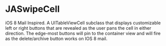 JASwipeCell
===========

iOS 8 Mail Inspired.  A UITableViewCell subclass that displays customizable left or right buttons that are revealed as the user pans the cell in either direction. The edge-most buttons will pin to the container view and will fire as the delete/archive button works on IOS 8 mail. 
